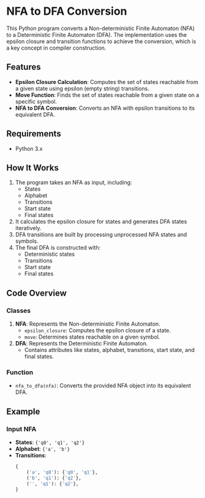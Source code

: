  # NFA to DFA Conversion

This Python program converts a Non-deterministic Finite Automaton (NFA) to a Deterministic Finite Automaton (DFA). The implementation uses the epsilon closure and transition functions to achieve the conversion, which is a key concept in compiler construction.

## Features
- **Epsilon Closure Calculation**: Computes the set of states reachable from a given state using epsilon (empty string) transitions.
- **Move Function**: Finds the set of states reachable from a given state on a specific symbol.
- **NFA to DFA Conversion**: Converts an NFA with epsilon transitions to its equivalent DFA.

## Requirements
- Python 3.x

## How It Works
1. The program takes an NFA as input, including:
   - States
   - Alphabet
   - Transitions
   - Start state
   - Final states
2. It calculates the epsilon closure for states and generates DFA states iteratively.
3. DFA transitions are built by processing unprocessed NFA states and symbols.
4. The final DFA is constructed with:
   - Deterministic states
   - Transitions
   - Start state
   - Final states

## Code Overview
### Classes
1. **NFA**: Represents the Non-deterministic Finite Automaton.
   - `epsilon_closure`: Computes the epsilon closure of a state.
   - `move`: Determines states reachable on a given symbol.
2. **DFA**: Represents the Deterministic Finite Automaton.
   - Contains attributes like states, alphabet, transitions, start state, and final states.

### Function
- `nfa_to_dfa(nfa)`: Converts the provided NFA object into its equivalent DFA.

## Example
### Input NFA
- **States**: `{'q0', 'q1', 'q2'}`
- **Alphabet**: `{'a', 'b'}`
- **Transitions**:
  ```python
  {
      ('a', 'q0'): {'q0', 'q1'},
      ('b', 'q1'): {'q2'},
      ('', 'q1'): {'q2'},
  }
